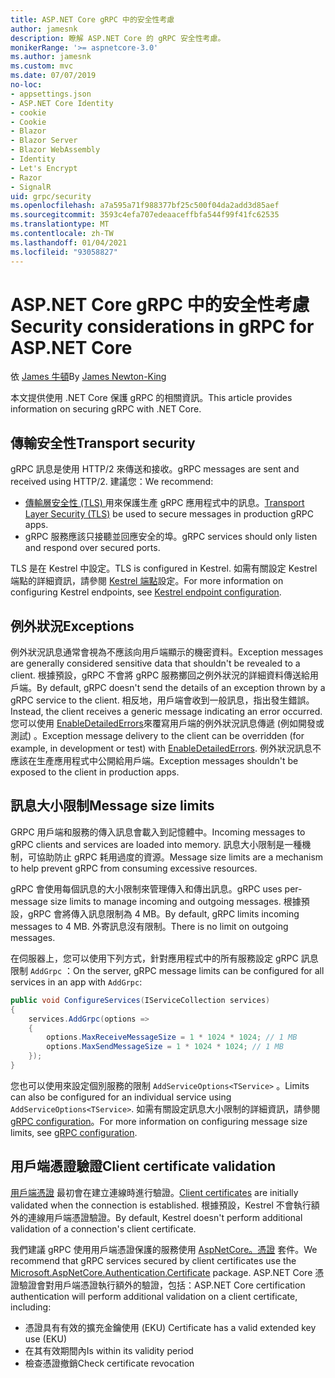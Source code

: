 ```yaml
---
title: ASP.NET Core gRPC 中的安全性考慮
author: jamesnk
description: 瞭解 ASP.NET Core 的 gRPC 安全性考慮。
monikerRange: '>= aspnetcore-3.0'
ms.author: jamesnk
ms.custom: mvc
ms.date: 07/07/2019
no-loc:
- appsettings.json
- ASP.NET Core Identity
- cookie
- Cookie
- Blazor
- Blazor Server
- Blazor WebAssembly
- Identity
- Let's Encrypt
- Razor
- SignalR
uid: grpc/security
ms.openlocfilehash: a7a595a71f988377bf25c500f04da2add3d85aef
ms.sourcegitcommit: 3593c4efa707edeaaceffbfa544f99f41fc62535
ms.translationtype: MT
ms.contentlocale: zh-TW
ms.lasthandoff: 01/04/2021
ms.locfileid: "93058827"
---
```

# <a name="security-considerations-in-grpc-for-aspnet-core"></a><span data-ttu-id="66c27-103">ASP.NET Core gRPC 中的安全性考慮</span><span class="sxs-lookup"><span data-stu-id="66c27-103">Security considerations in gRPC for ASP.NET Core</span></span>

<span data-ttu-id="66c27-104">依 [James 牛頓](https://twitter.com/jamesnk)</span><span class="sxs-lookup"><span data-stu-id="66c27-104">By [James Newton-King](https://twitter.com/jamesnk)</span></span>

<span data-ttu-id="66c27-105">本文提供使用 .NET Core 保護 gRPC 的相關資訊。</span><span class="sxs-lookup"><span data-stu-id="66c27-105">This article provides information on securing gRPC with .NET Core.</span></span>

## <a name="transport-security"></a><span data-ttu-id="66c27-106">傳輸安全性</span><span class="sxs-lookup"><span data-stu-id="66c27-106">Transport security</span></span>

<span data-ttu-id="66c27-107">gRPC 訊息是使用 HTTP/2 來傳送和接收。</span><span class="sxs-lookup"><span data-stu-id="66c27-107">gRPC messages are sent and received using HTTP/2.</span></span> <span data-ttu-id="66c27-108">建議您：</span><span class="sxs-lookup"><span data-stu-id="66c27-108">We recommend:</span></span>

* <span data-ttu-id="66c27-109">[傳輸層安全性 (TLS) ](https://tools.ietf.org/html/rfc5246) 用來保護生產 gRPC 應用程式中的訊息。</span><span class="sxs-lookup"><span data-stu-id="66c27-109">[Transport Layer Security (TLS)](https://tools.ietf.org/html/rfc5246) be used to secure messages in production gRPC apps.</span></span>
* <span data-ttu-id="66c27-110">gRPC 服務應該只接聽並回應安全的埠。</span><span class="sxs-lookup"><span data-stu-id="66c27-110">gRPC services should only listen and respond over secured ports.</span></span>

<span data-ttu-id="66c27-111">TLS 是在 Kestrel 中設定。</span><span class="sxs-lookup"><span data-stu-id="66c27-111">TLS is configured in Kestrel.</span></span> <span data-ttu-id="66c27-112">如需有關設定 Kestrel 端點的詳細資訊，請參閱 [Kestrel 端點](xref:fundamentals/servers/kestrel#endpoint-configuration)設定。</span><span class="sxs-lookup"><span data-stu-id="66c27-112">For more information on configuring Kestrel endpoints, see [Kestrel endpoint configuration](xref:fundamentals/servers/kestrel#endpoint-configuration).</span></span>

## <a name="exceptions"></a><span data-ttu-id="66c27-113">例外狀況</span><span class="sxs-lookup"><span data-stu-id="66c27-113">Exceptions</span></span>

<span data-ttu-id="66c27-114">例外狀況訊息通常會視為不應該向用戶端顯示的機密資料。</span><span class="sxs-lookup"><span data-stu-id="66c27-114">Exception messages are generally considered sensitive data that shouldn't be revealed to a client.</span></span> <span data-ttu-id="66c27-115">根據預設，gRPC 不會將 gRPC 服務擲回之例外狀況的詳細資料傳送給用戶端。</span><span class="sxs-lookup"><span data-stu-id="66c27-115">By default, gRPC doesn't send the details of an exception thrown by a gRPC service to the client.</span></span> <span data-ttu-id="66c27-116">相反地，用戶端會收到一般訊息，指出發生錯誤。</span><span class="sxs-lookup"><span data-stu-id="66c27-116">Instead, the client receives a generic message indicating an error occurred.</span></span> <span data-ttu-id="66c27-117">您可以使用 [EnableDetailedErrors](xref:grpc/configuration#configure-services-options)來覆寫用戶端的例外狀況訊息傳遞 (例如開發或測試) 。</span><span class="sxs-lookup"><span data-stu-id="66c27-117">Exception message delivery to the client can be overridden (for example, in development or test) with [EnableDetailedErrors](xref:grpc/configuration#configure-services-options).</span></span> <span data-ttu-id="66c27-118">例外狀況訊息不應該在生產應用程式中公開給用戶端。</span><span class="sxs-lookup"><span data-stu-id="66c27-118">Exception messages shouldn't be exposed to the client in production apps.</span></span>

## <a name="message-size-limits"></a><span data-ttu-id="66c27-119">訊息大小限制</span><span class="sxs-lookup"><span data-stu-id="66c27-119">Message size limits</span></span>

<span data-ttu-id="66c27-120">GRPC 用戶端和服務的傳入訊息會載入到記憶體中。</span><span class="sxs-lookup"><span data-stu-id="66c27-120">Incoming messages to gRPC clients and services are loaded into memory.</span></span> <span data-ttu-id="66c27-121">訊息大小限制是一種機制，可協助防止 gRPC 耗用過度的資源。</span><span class="sxs-lookup"><span data-stu-id="66c27-121">Message size limits are a mechanism to help prevent gRPC from consuming excessive resources.</span></span>

<span data-ttu-id="66c27-122">gRPC 會使用每個訊息的大小限制來管理傳入和傳出訊息。</span><span class="sxs-lookup"><span data-stu-id="66c27-122">gRPC uses per-message size limits to manage incoming and outgoing messages.</span></span> <span data-ttu-id="66c27-123">根據預設，gRPC 會將傳入訊息限制為 4 MB。</span><span class="sxs-lookup"><span data-stu-id="66c27-123">By default, gRPC limits incoming messages to 4 MB.</span></span> <span data-ttu-id="66c27-124">外寄訊息沒有限制。</span><span class="sxs-lookup"><span data-stu-id="66c27-124">There is no limit on outgoing messages.</span></span>

<span data-ttu-id="66c27-125">在伺服器上，您可以使用下列方式，針對應用程式中的所有服務設定 gRPC 訊息限制 `AddGrpc` ：</span><span class="sxs-lookup"><span data-stu-id="66c27-125">On the server, gRPC message limits can be configured for all services in an app with `AddGrpc`:</span></span>

```csharp
public void ConfigureServices(IServiceCollection services)
{
    services.AddGrpc(options =>
    {
        options.MaxReceiveMessageSize = 1 * 1024 * 1024; // 1 MB
        options.MaxSendMessageSize = 1 * 1024 * 1024; // 1 MB
    });
}
```

<span data-ttu-id="66c27-126">您也可以使用來設定個別服務的限制 `AddServiceOptions<TService>` 。</span><span class="sxs-lookup"><span data-stu-id="66c27-126">Limits can also be configured for an individual service using `AddServiceOptions<TService>`.</span></span> <span data-ttu-id="66c27-127">如需有關設定訊息大小限制的詳細資訊，請參閱 [gRPC configuration](xref:grpc/configuration)。</span><span class="sxs-lookup"><span data-stu-id="66c27-127">For more information on configuring message size limits, see [gRPC configuration](xref:grpc/configuration).</span></span>

## <a name="client-certificate-validation"></a><span data-ttu-id="66c27-128">用戶端憑證驗證</span><span class="sxs-lookup"><span data-stu-id="66c27-128">Client certificate validation</span></span>

<span data-ttu-id="66c27-129">[用戶端憑證](https://tools.ietf.org/html/rfc5246#section-7.4.4) 最初會在建立連線時進行驗證。</span><span class="sxs-lookup"><span data-stu-id="66c27-129">[Client certificates](https://tools.ietf.org/html/rfc5246#section-7.4.4) are initially validated when the connection is established.</span></span> <span data-ttu-id="66c27-130">根據預設，Kestrel 不會執行額外的連線用戶端憑證驗證。</span><span class="sxs-lookup"><span data-stu-id="66c27-130">By default, Kestrel doesn't perform additional validation of a connection's client certificate.</span></span>

<span data-ttu-id="66c27-131">我們建議 gRPC 使用用戶端憑證保護的服務使用 [AspNetCore。憑證](xref:security/authentication/certauth) 套件。</span><span class="sxs-lookup"><span data-stu-id="66c27-131">We recommend that gRPC services secured by client certificates use the [Microsoft.AspNetCore.Authentication.Certificate](xref:security/authentication/certauth) package.</span></span> <span data-ttu-id="66c27-132">ASP.NET Core 憑證驗證會對用戶端憑證執行額外的驗證，包括：</span><span class="sxs-lookup"><span data-stu-id="66c27-132">ASP.NET Core certification authentication will perform additional validation on a client certificate, including:</span></span>

* <span data-ttu-id="66c27-133">憑證具有有效的擴充金鑰使用 (EKU) </span><span class="sxs-lookup"><span data-stu-id="66c27-133">Certificate has a valid extended key use (EKU)</span></span>
* <span data-ttu-id="66c27-134">在其有效期間內</span><span class="sxs-lookup"><span data-stu-id="66c27-134">Is within its validity period</span></span>
* <span data-ttu-id="66c27-135">檢查憑證撤銷</span><span class="sxs-lookup"><span data-stu-id="66c27-135">Check certificate revocation</span></span>
